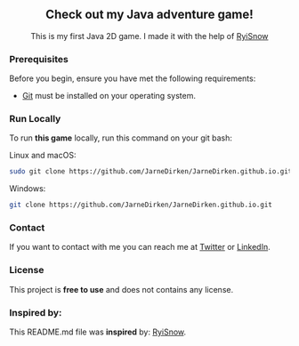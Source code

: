 <div align="center">

  <h2 align="center">Check out my Java adventure game!</h2>

  This is my first Java 2D game. I made it with the help of [RyiSnow](https://www.youtube.com/watch?v=om59cwR7psI&list=PL_QPQmz5C6WUF-pOQDsbsKbaBZqXj4qSq&index=1)

</div>

### Prerequisites

Before you begin, ensure you have met the following requirements:

* [Git](https://git-scm.com/downloads "Download Git") must be installed on your operating system.

### Run Locally

To run **this game** locally, run this command on your git bash:

Linux and macOS:

```bash
sudo git clone https://github.com/JarneDirken/JarneDirken.github.io.git
```

Windows:

```bash
git clone https://github.com/JarneDirken/JarneDirken.github.io.git
```

### Contact

If you want to contact with me you can reach me at [Twitter](https://twitter.com/jarne_dirken) or [LinkedIn](https://www.linkedin.com/in/jarne-dirken-a37141252/).

### License

This project is **free to use** and does not contains any license.

### Inspired by:

This README.md file was **inspired** by: [RyiSnow](https://www.youtube.com/watch?v=om59cwR7psI&list=PL_QPQmz5C6WUF-pOQDsbsKbaBZqXj4qSq&index=1).
